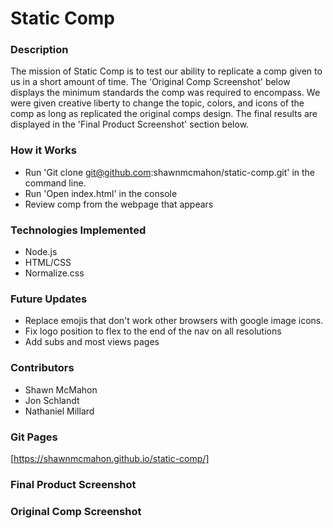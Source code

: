 # Static Comp

### Description
The mission of Static Comp is to test our ability to replicate a comp given to
us in a short amount of time. The 'Original Comp Screenshot' below displays
the minimum standards the comp was required to encompass. We were given creative
liberty to change the topic, colors, and icons of the comp as long as replicated
the original comps design. The final results are displayed in the 'Final
Product Screenshot' section below.


### How it Works
- Run 'Git clone git@github.com:shawnmcmahon/static-comp.git' in the command line.
- Run 'Open index.html' in the console
- Review comp from the webpage that appears

### Technologies Implemented
- Node.js
- HTML/CSS
- Normalize.css


### Future Updates
- Replace emojis that don't work other browsers with google image icons.
- Fix logo position to flex to the end of the nav on all resolutions
- Add subs and most views pages

### Contributors
- Shawn McMahon
- Jon Schlandt
- Nathaniel Millard

### Git Pages
[https://shawnmcmahon.github.io/static-comp/]

### Final Product Screenshot

### Original Comp Screenshot
